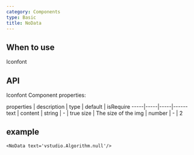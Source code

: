 ```yaml
---
category: Components
type: Basic
title: NoData
---
```


## When to use

Iconfont

## API

Iconfont Component properties:

properties | description | type | default | isRequire
-----|-----|-----|------
text | content | string | - | true
size | The size of the img | number | - | 2
## example

```
<NoData text='vstudio.Algorithm.null'/>
```